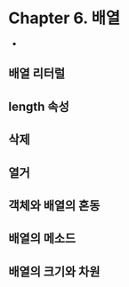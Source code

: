 # Chapter 6. 배열

* 

## 배열 리터럴

## length 속성

## 삭제

## 열거

## 객체와 배열의 혼동

## 배열의 메소드

## 배열의 크기와 차원


